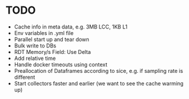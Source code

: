 # TODO
- Cache info in meta data, e.g. 3MB LCC, 1KB L1
- Env variables in .yml file
- Parallel start up and tear down
- Bulk write to DBs
- RDT Memory/s Field: Use Delta
- Add relative time
- Handle docker timeouts using context
- Preallocation of Dataframes according to sice, e.g. if sampling rate is different
- Start collectors faster and earlier (we want to see the cache warming up)